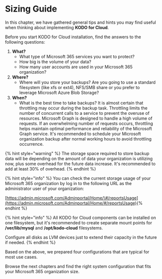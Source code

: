 # Sizing Guide

In this chapter, we have gathered general tips and hints you may find useful when thinking about implementing **KODO for Cloud**.

Before you start KODO for Cloud installation, find the answers to the following questions:

1. **What?**
   * What type of Microsoft 365 services you want to protect?
   * How big is the volume of your data? 
   * How many user accounts are used in your Microsoft 365 organization?
2. **Where?**
   * Where will you store your backups? Are you going to use a standard filesystem \(like xfs or ext4\), NFS/SMB share or you prefer to leverage Microsoft Azure Blob Storage?  
3. **When?**
   * What is the best time to take backups?  It is almost certain that throttling may occur during the backup task. Throttling limits the number of concurrent calls to a service to prevent the overuse of resources. Microsoft Graph is designed to handle a high volume of requests. If an overwhelming number of requests occurs, throttling helps maintain optimal performance and reliability of the Microsoft Graph service. It's recommended to schedule your Microsoft organization backup after normal working hours to avoid throttling occurrence.

{% hint style="warning" %}
The storage space required to store backup data will be depending on the amount of data your organization is utilizing now, plus some overhead for the future data increase. It's recommended to add at least 30% of overhead.
{% endhint %}

{% hint style="info" %}
You can check the current storage usage of your Microsoft 365 organization by log in to the following URL as the administrator user of your organization:

​[https://admin.microsoft.com/Adminportal/Home/\#/reportsUsage](https://admin.microsoft.com/Adminportal/Home/#/reportsUsage)​
{% endhint %}

{% hint style="info" %}
All KODO for Cloud components can be installed on one filesystem, but it's recommended to create separate mount points for **/ver/lib/mysql** and **/opt/kodo-cloud** filesystems.

Configure all disks as LVM devices just to extend their capacity in the future if needed.
{% endhint %}

Based on the above, we prepared four configurations that are typical for most use cases. 

Browse the next chapters and find the right system configuration that fits your Microsoft 365 organization size.

